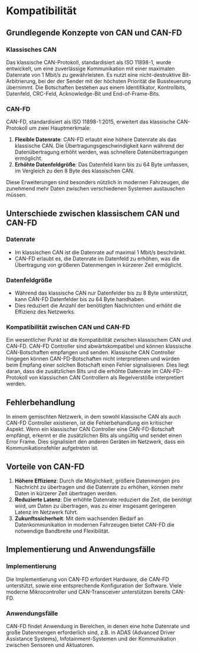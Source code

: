 # Kompatibilität

## Grundlegende Konzepte von CAN und CAN-FD

### Klassisches CAN

Das klassische CAN-Protokoll, standardisiert als ISO 11898-1, wurde entwickelt, um eine zuverlässige Kommunikation mit einer maximalen Datenrate von 1 Mbit/s zu gewährleisten. Es nutzt eine nicht-destruktive Bit-Arbitrierung, bei der der Sender mit der höchsten Priorität die Bussteuerung übernimmt. Die Botschaften bestehen aus einem Identifikator, Kontrollbits, Datenfeld, CRC-Feld, Acknowledge-Bit und End-of-Frame-Bits.

### CAN-FD

CAN-FD, standardisiert als ISO 11898-1:2015, erweitert das klassische CAN-Protokoll um zwei Hauptmerkmale:

1. **Flexible Datenrate**: CAN-FD erlaubt eine höhere Datenrate als das klassische CAN. Die Übertragungsgeschwindigkeit kann während der Datenübertragung erhöht werden, was schnellere Datenübertragungen ermöglicht.
2. **Erhöhte Datenfeldgröße**: Das Datenfeld kann bis zu 64 Byte umfassen, im Vergleich zu den 8 Byte des klassischen CAN.

Diese Erweiterungen sind besonders nützlich in modernen Fahrzeugen, die zunehmend mehr Daten zwischen verschiedenen Systemen austauschen müssen.

## Unterschiede zwischen klassischem CAN und CAN-FD

### Datenrate

- Im klassischen CAN ist die Datenrate auf maximal 1 Mbit/s beschränkt.
- CAN-FD erlaubt es, die Datenrate im Datenfeld zu erhöhen, was die Übertragung von größeren Datenmengen in kürzerer Zeit ermöglicht.

### Datenfeldgröße

- Während das klassische CAN nur Datenfelder bis zu 8 Byte unterstützt, kann CAN-FD Datenfelder bis zu 64 Byte handhaben.
- Dies reduziert die Anzahl der benötigten Nachrichten und erhöht die Effizienz des Netzwerks.

### Kompatibilität zwischen CAN und CAN-FD

Ein wesentlicher Punkt ist die Kompatibilität zwischen klassischem CAN und CAN-FD. CAN-FD Controller sind abwärtskompatibel und können klassische CAN-Botschaften empfangen und senden. Klassische CAN Controller hingegen können CAN-FD-Botschaften nicht interpretieren und würden beim Empfang einer solchen Botschaft einen Fehler signalisieren. Dies liegt daran, dass die zusätzlichen Bits und die erhöhte Datenrate im CAN-FD-Protokoll von klassischen CAN Controllern als Regelverstöße interpretiert werden.

## Fehlerbehandlung

In einem gemischten Netzwerk, in dem sowohl klassische CAN als auch CAN-FD Controller existieren, ist die Fehlerbehandlung ein kritischer Aspekt. Wenn ein klassischer CAN Controller eine CAN-FD-Botschaft empfängt, erkennt er die zusätzlichen Bits als ungültig und sendet einen Error Frame. Dies signalisiert den anderen Geräten im Netzwerk, dass ein Kommunikationsfehler aufgetreten ist.

## Vorteile von CAN-FD

1. **Höhere Effizienz**: Durch die Möglichkeit, größere Datenmengen pro Nachricht zu übertragen und die Datenrate zu erhöhen, können mehr Daten in kürzerer Zeit übertragen werden.
2. **Reduzierte Latenz**: Die erhöhte Datenrate reduziert die Zeit, die benötigt wird, um Daten zu übertragen, was zu einer insgesamt geringeren Latenz im Netzwerk führt.
3. **Zukunftssicherheit**: Mit dem wachsenden Bedarf an Datenkommunikation in modernen Fahrzeugen bietet CAN-FD die notwendige Bandbreite und Flexibilität.

## Implementierung und Anwendungsfälle

### Implementierung

Die Implementierung von CAN-FD erfordert Hardware, die CAN-FD unterstützt, sowie eine entsprechende Konfiguration der Software. Viele moderne Mikrocontroller und CAN-Transceiver unterstützen bereits CAN-FD.

### Anwendungsfälle

CAN-FD findet Anwendung in Bereichen, in denen eine hohe Datenrate und große Datenmengen erforderlich sind, z.B. in ADAS (Advanced Driver Assistance Systems), Infotainment-Systemen und der Kommunikation zwischen Sensoren und Aktuatoren.

